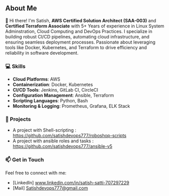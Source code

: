 ## About Me

👋 Hi there! I'm Satish, **AWS Certified Solution Architect (SAA-003)** and **Certified Terraform Associate** with 5+ Years of experience in Linux System Adminstration, Cloud Computing and DevOps Practices.
I specialize in building robust CI/CD pipelines, automating cloud infrastructure, and ensuring seamless deployment processes. Passionate about leveraging tools like Docker, Kubernetes, and Terraform to drive efficiency and reliability in software development.

### 💻 Skills
- **Cloud Platforms**: AWS
- **Containerization**: Docker, Kubernetes
- **CI/CD Tools**: Jenkins, GitLab CI, CircleCI
- **Configuration Management**: Ansible, Terraform
- **Scripting Languages**: Python, Bash
- **Monitoring & Logging**: Prometheus, Grafana, ELK Stack

### 🌟 Projects
- A project with Shell-scripting : https://github.com/satishdevops777/roboshop-scripts
- A project with ansible roles and tasks : https://github.com/satishdevops777/ansible-v5
  
### 📫 Get in Touch
Feel free to connect with me:
- [LinkedIn] www.linkedin.com/in/satish-satti-707297229
- [Mail] Satishdevops777@gmail.com
